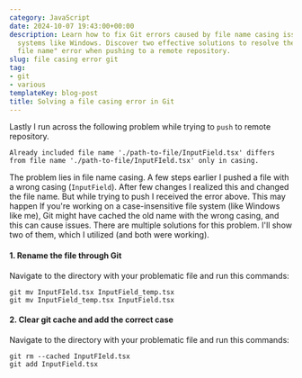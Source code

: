 ```yaml
---
category: JavaScript
date: 2024-10-07 19:43:00+00:00
description: Learn how to fix Git errors caused by file name casing issues on case-insensitive
  systems like Windows. Discover two effective solutions to resolve the "Already included
  file name" error when pushing to a remote repository.
slug: file casing error git
tag:
- git
- various
templateKey: blog-post
title: Solving a file casing error in Git
---
```


Lastly I run across the following problem while trying to `push` to remote repository.

```git
Already included file name './path-to-file/InputField.tsx' differs from file name './path-to-file/InputFIeld.tsx' only in casing.
```

The problem lies in file name casing. A few steps earlier I pushed a file with a wrong casing (`InputField`). After few changes I realized this and changed the file name. But while trying to push I received the error above. This may happen If you're working on a case-insensitive file system (like Windows like me), Git might have cached the old name with the wrong casing, and this can cause issues. There are multiple solutions for this problem. I'll show two of them, which I utilized (and both were working).

#### 1. Rename the file through Git

Navigate to the directory with your problematic file and run this commands:

```git
git mv InputFIeld.tsx InputField_temp.tsx
git mv InputField_temp.tsx InputField.tsx
```

#### 2. Clear git cache and add the correct case

Navigate to the directory with your problematic file and run this commands:

```git
git rm --cached InputFIeld.tsx
git add InputField.tsx
```